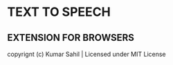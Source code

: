 # TEXT TO SPEECH 

## EXTENSION FOR BROWSERS

copyrignt (c) Kumar Sahil | Licensed under MIT License
